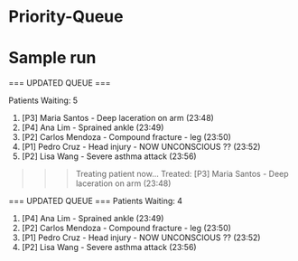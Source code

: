 # Priority-Queue

# Sample run

=== UPDATED QUEUE ===


Patients Waiting: 5

1. [P3] Maria Santos - Deep laceration on arm (23:48)
2. [P4] Ana Lim - Sprained ankle (23:49)
3. [P2] Carlos Mendoza - Compound fracture - leg (23:50)
4. [P1] Pedro Cruz - Head injury - NOW UNCONSCIOUS ?? (23:52)
5. [P2] Lisa Wang - Severe asthma attack (23:56)
>>> Treating patient now...
Treated: [P3] Maria Santos - Deep laceration on arm (23:48)

=== UPDATED QUEUE ===
Patients Waiting: 4

1. [P4] Ana Lim - Sprained ankle (23:49)
2. [P2] Carlos Mendoza - Compound fracture - leg (23:50)
3. [P1] Pedro Cruz - Head injury - NOW UNCONSCIOUS ?? (23:52)
4. [P2] Lisa Wang - Severe asthma attack (23:56)
